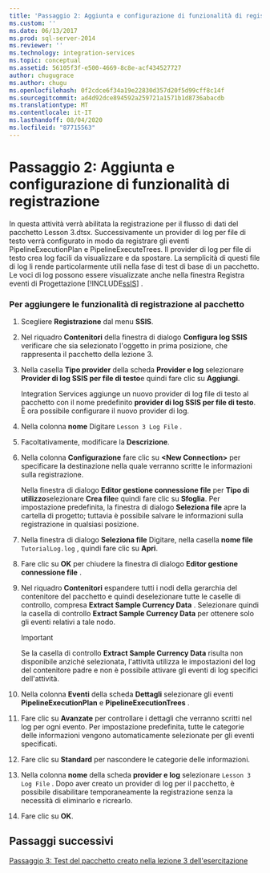 ```yaml
---
title: 'Passaggio 2: Aggiunta e configurazione di funzionalità di registrazione | Microsoft Docs'
ms.custom: ''
ms.date: 06/13/2017
ms.prod: sql-server-2014
ms.reviewer: ''
ms.technology: integration-services
ms.topic: conceptual
ms.assetid: 56105f3f-e500-4669-8c8e-acf434527727
author: chugugrace
ms.author: chugu
ms.openlocfilehash: 0f2cdce6f34a19e22830d357d20f5d99cff8c14f
ms.sourcegitcommit: ad4d92dce894592a259721a1571b1d8736abacdb
ms.translationtype: MT
ms.contentlocale: it-IT
ms.lasthandoff: 08/04/2020
ms.locfileid: "87715563"
---
```

# <a name="step-2-adding-and-configuring-logging"></a>Passaggio 2: Aggiunta e configurazione di funzionalità di registrazione
  In questa attività verrà abilitata la registrazione per il flusso di dati del pacchetto Lesson 3.dtsx. Successivamente un provider di log per file di testo verrà configurato in modo da registrare gli eventi PipelineExecutionPlan e PipelineExecuteTrees. Il provider di log per file di testo crea log facili da visualizzare e da spostare. La semplicità di questi file di log li rende particolarmente utili nella fase di test di base di un pacchetto. Le voci di log possono essere visualizzate anche nella finestra Registra eventi di Progettazione [!INCLUDE[ssIS](../includes/ssis-md.md)] .  
  
### <a name="to-add-logging-to-the-package"></a>Per aggiungere le funzionalità di registrazione al pacchetto  
  
1.  Scegliere **Registrazione** dal menu **SSIS**.  
  
2.  Nel riquadro **Contenitori** della finestra di dialogo **Configura log SSIS** verificare che sia selezionato l'oggetto in prima posizione, che rappresenta il pacchetto della lezione 3.  
  
3.  Nella casella **Tipo provider** della scheda **Provider e log** selezionare **Provider di log SSIS per file di testo**e quindi fare clic su **Aggiungi**.  
  
     Integration Services aggiunge un nuovo provider di log file di testo al pacchetto con il nome predefinito **provider di log SSIS per file di testo**. È ora possibile configurare il nuovo provider di log.  
  
4.  Nella colonna **nome** Digitare `Lesson 3 Log File` .  
  
5.  Facoltativamente, modificare la **Descrizione**.  
  
6.  Nella colonna **Configurazione** fare clic su **\<New Connection>** per specificare la destinazione nella quale verranno scritte le informazioni sulla registrazione.  
  
     Nella finestra di dialogo **Editor gestione connessione file** per **Tipo di utilizzo**selezionare **Crea file**e quindi fare clic su **Sfoglia**. Per impostazione predefinita, la finestra di dialogo **Seleziona file** apre la cartella di progetto; tuttavia è possibile salvare le informazioni sulla registrazione in qualsiasi posizione.  
  
7.  Nella finestra di dialogo **Seleziona file** Digitare, nella casella **nome file** `TutorialLog.log` , quindi fare clic su **Apri**.  
  
8.  Fare clic su **OK** per chiudere la finestra di dialogo **Editor gestione connessione file** .  
  
9. Nel riquadro **Contenitori** espandere tutti i nodi della gerarchia del contenitore del pacchetto e quindi deselezionare tutte le caselle di controllo, compresa **Extract Sample Currency Data** . Selezionare quindi la casella di controllo **Extract Sample Currency Data** per ottenere solo gli eventi relativi a tale nodo.  
  
    > [!IMPORTANT]  
    >   Se la casella di controllo **Extract Sample Currency Data** risulta non disponibile anziché selezionata, l'attività utilizza le impostazioni del log del contenitore padre e non è possibile attivare gli eventi di log specifici dell'attività.  
  
10. Nella colonna **Eventi** della scheda **Dettagli** selezionare gli eventi **PipelineExecutionPlan** e **PipelineExecutionTrees** .  
  
11. Fare clic su **Avanzate** per controllare i dettagli che verranno scritti nel log per ogni evento. Per impostazione predefinita, tutte le categorie delle informazioni vengono automaticamente selezionate per gli eventi specificati.  
  
12. Fare clic su **Standard** per nascondere le categorie delle informazioni.  
  
13. Nella colonna **nome** della scheda **provider e log** selezionare `Lesson 3 Log File` . Dopo aver creato un provider di log per il pacchetto, è possibile disabilitare temporaneamente la registrazione senza la necessità di eliminarlo e ricrearlo.  
  
14. Fare clic su **OK**.  
  
## <a name="next-steps"></a>Passaggi successivi  
 [Passaggio 3: Test del pacchetto creato nella lezione 3 dell'esercitazione](../integration-services/lesson-3-3-testing-the-lesson-3-tutorial-package.md)  
  
  
